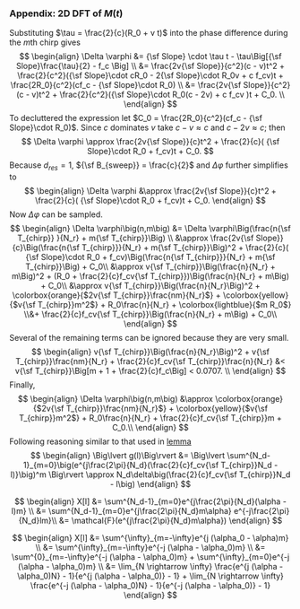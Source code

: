 ### Appendix: 2D DFT of $M(t)$

Substituting $\tau =  \frac{2}{c}(R_0 + v t)$ into the phase difference during the $m$th chirp gives
$$
\begin{align}
\Delta \varphi &= {\sf Slope} \cdot \tau t -  \tau\Big[{\sf Slope}\frac{\tau}{2}  - f_c \Big] \\
&= \frac{2v{\sf Slope}}{c^2}(c - v)t^2 + \frac{2}{c^2}({\sf Slope}\cdot cR_0  -  2{\sf Slope}\cdot R_0v + c f_cv)t + \frac{2R_0}{c^2}(cf_c - {\sf Slope}\cdot R_0) \\
&= \frac{2v{\sf Slope}}{c^2}(c - v)t^2 + \frac{2}{c^2}({\sf Slope}\cdot R_0(c - 2v) + c f_cv )t + C_0. \\
\end{align}
$$
To decluttered the expression let $C_0 = \frac{2R_0}{c^2}(cf_c - {\sf Slope}\cdot R_0)$. Since $c$ dominates $v$ take $c - v \approx c$ and $c - 2v \approx c$; then
$$
\Delta \varphi \approx \frac{2v{\sf Slope}}{c}t^2 + \frac{2}{c}(    
{\sf Slope}\cdot R_0  + f_cv)t + C_0.
$$
Because $d_{res} = 1$, ${\sf B_{sweep}} = \frac{c}{2}$ and $\Delta \varphi$ further simplifies to
$$
\begin{align}
\Delta \varphi &\approx \frac{2v{\sf Slope}}{c}t^2 + \frac{2}{c}(    
{\sf Slope}\cdot R_0  + f_cv)t  + C_0.
\end{align}
$$
Now $\Delta \varphi$ can be sampled.
$$
\begin{align}
\Delta \varphi\big(n,m\big) &= \Delta \varphi\Big(\frac{n{\sf T_{chirp}} }{N_r} + m{\sf T_{chirp}}\Big) \\
&\approx \frac{2v{\sf Slope}}{c}\Big(\frac{n{\sf T_{chirp}}}{N_r} + m{\sf T_{chirp}}\Big)^2 + \frac{2}{c}(    
{\sf Slope}\cdot R_0  + f_cv)\Big(\frac{n{\sf T_{chirp}}}{N_r} + m{\sf T_{chirp}}\Big)  + C_0\\
&\approx  v{\sf T_{chirp}}\Big(\frac{n}{N_r} + m\Big)^2 + 
(R_0  + \frac{2}{c}f_cv{\sf T_{chirp}})\Big(\frac{n}{N_r} + m\Big)  + C_0\\
&\approx  v{\sf T_{chirp}}\Big(\frac{n}{N_r}\Big)^2 +  \colorbox{orange}{$2v{\sf T_{chirp}}\frac{nm}{N_r}$} + \colorbox{yellow}{$v{\sf T_{chirp}}m^2$}  + R_0\frac{n}{N_r} + \colorbox{lightblue}{$m R_0$} \\&+ \frac{2}{c}f_cv{\sf T_{chirp}}\Big(\frac{n}{N_r} + m\Big) + C_0\\
\end{align}
$$
Several of the remaining terms can be ignored because they are very small. 
$$
\begin{align}
v{\sf T_{chirp}}\Big(\frac{n}{N_r}\Big)^2 + v{\sf T_{chirp}}\frac{nm}{N_r} + \frac{2}{c}f_cv{\sf T_{chirp}}\frac{n}{N_r} &< v{\sf T_{chirp}}\Big[m + 1 + \frac{2}{c}f_c\Big]
< 0.0707. \\
\end{align}
$$
Finally,
$$
\begin{align}
\Delta \varphi\big(n,m\big) 
&\approx  \colorbox{orange}{$2v{\sf T_{chirp}}\frac{nm}{N_r}$} + \colorbox{yellow}{$v{\sf T_{chirp}}m^2$}  + R_0\frac{n}{N_r} + \frac{2}{c}f_cv{\sf T_{chirp}}m + C_0.\\
\end{align}
$$
Following reasoning similar to that used in [lemma](#lemma)
$$
\begin{align}
\Big\lvert g(l)\Big\rvert &= \Big\lvert \sum^{N_d-1}_{m=0}\big(e^{j\frac{2\pi}{N_d}(\frac{2}{c}f_cv{\sf T_{chirp}}N_d - l)}\big)^m \Big\rvert  \approx N_d\delta\big(\frac{2}{c}f_cv{\sf T_{chirp}}N_d - l\big) 
\end{align}
$$



$$
\begin{align}
X[l] &= \sum^{N_d-1}_{m=0}e^{j\frac{2\pi}{N_d}(\alpha - l)m} \\
     &= \sum^{N_d-1}_{m=0}e^{j\frac{2\pi}{N_d}m\alpha} e^{-j\frac{2\pi}{N_d}lm}\\
     &= \mathcal{F}(e^{j\frac{2\pi}{N_d}m\alpha})
\end{align}
$$



$$
\begin{align}
X[l] &= \sum^{\infty}_{m=-\infty}e^{j (\alpha_0 - \alpha)m} \\
     &= \sum^{\infty}_{m=-\infty}e^{-j (\alpha - \alpha_0)m} \\
     &= \sum^{0}_{m=-\infty}e^{-j (\alpha - \alpha_0)m} + \sum^{\infty}_{m=0}e^{-j (\alpha - \alpha_0)m} \\
     &= \lim_{N \rightarrow \infty} \frac{e^{j (\alpha - \alpha_0)N} - 1}{e^{j (\alpha - \alpha_0)} - 1} + \lim_{N \rightarrow \infty} \frac{e^{-j (\alpha - \alpha_0)N} - 1}{e^{-j (\alpha - \alpha_0)} - 1}
\end{align}
$$
